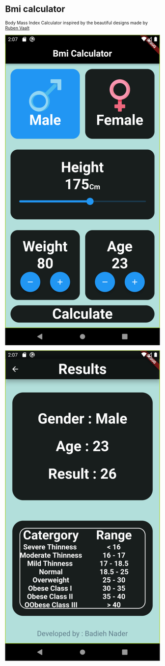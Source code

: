# Bmi calculator

Body Mass Index Calculator inspired by the beautiful designs made by [Ruben Vaalt](https://dribbble.com/shots/4585382-Simple-BMI-Calculator)

![Finished App](https://github.com/Badieh/bmi_calculator_flutter/blob/6ed6ac2ff6e8a6ce8b3d7fb058210360c10e3479/assets/images/Bmi_calculate_screen.png)

![Finished App](https://github.com/Badieh/bmi_calculator_flutter/blob/6ed6ac2ff6e8a6ce8b3d7fb058210360c10e3479/assets/images/Result_screen.png)
